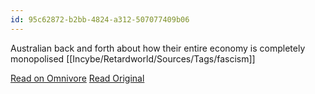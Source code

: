 ```yaml
---
id: 95c62872-b2bb-4824-a312-507077409b06
---
```

Australian back and forth about how their entire economy is completely monopolised
[[Incybe/Retardworld/Sources/Tags/fascism]]


[Read on Omnivore](https://omnivore.app/me/https-youtube-com-shorts-fm-88-ey-0-m-eg-si-nji-1-u-v-3-d-aw-49--18e324a7970)
[Read Original](https://www.youtube.com/shorts/fm88Ey0m-Eg?si=nji1uV3dAw49T4Hs)

